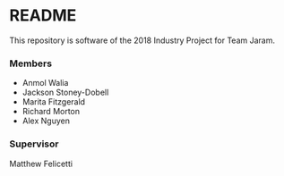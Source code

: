 # README #

This repository is software of the 2018 Industry Project for Team Jaram.

### Members ###

* Anmol Walia
* Jackson Stoney-Dobell
* Marita Fitzgerald
* Richard Morton
* Alex Nguyen

### Supervisor ###

Matthew Felicetti
